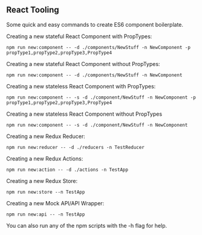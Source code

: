 ## React Tooling
Some quick and easy commands to create ES6 component boilerplate.

Creating a new stateful React Component with PropTypes:
```
npm run new:component -- -d ./components/NewStuff -n NewComponent -p propType1,propType2,propType3,PropType4
```

Creating a new stateful React Component without PropTypes:
```
npm run new:component -- -d ./components/NewStuff -n NewComponent
```

Creating a new stateless React Component with PropTypes:
```
npm run new:component -- -s -d ./component/NewStuff -n NewComponent -p propType1,propType2,propType3,PropType4
```

Creating a new stateless React Component without PropTypes
```
npm run new:component -- -s -d ./component/NewStuff -n NewComponent
```

Creating a new Redux Reducer:
```
npm run new:reducer -- -d ./reducers -n TestReducer
```

Creating a new Redux Actions:
```
npm run new:action -- -d ./actions -n TestApp
```

Creating a new Redux Store:
```
npm run new:store --n TestApp
```

Creating a new Mock API/API Wrapper:
```
npm run new:api -- -n TestApp
```

You can also run any of the npm scripts with the -h flag for help.
